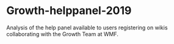 # Growth-helppanel-2019
Analysis of the help panel available to users registering on wikis collaborating with the Growth Team at WMF.
